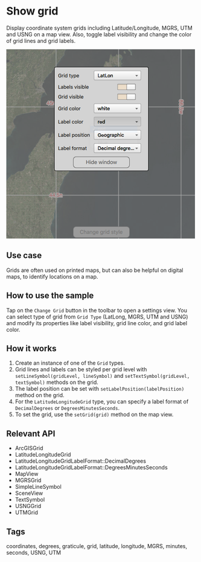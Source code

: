 # Show grid

Display coordinate system grids including Latitude/Longitude, MGRS, UTM and USNG on a map view. Also, toggle label visibility and change the color of grid lines and grid labels.

![](screenshot.png)

## Use case

Grids are often used on printed maps, but can also be helpful on digital maps, to identify locations on a map.

## How to use the sample

Tap on the `Change Grid` button in the toolbar to open a settings view. You can select type of grid from `Grid Type` (LatLong, MGRS, UTM and USNG) and modify its properties like label visibility, grid line color, and grid label color.

## How it works

1. Create an instance of one of the `Grid` types.
1. Grid lines and labels can be styled per grid level with `setLineSymbol(gridLevel, lineSymbol)` and `setTextSymbol(gridLevel, textSymbol)` methods on the grid.
1. The label position can be set with `setLabelPosition(labelPosition)` method on the grid.
1. For the `LatitudeLongitudeGrid` type, you can specify a label format of `DecimalDegrees` or `DegreesMinutesSeconds`.
1. To set the grid, use the `setGrid(grid)` method on the map view.

## Relevant API

* ArcGISGrid
* LatitudeLongitudeGrid
* LatitudeLongitudeGridLabelFormat::DecimalDegrees
* LatitudeLongitudeGridLabelFormat::DegreesMinutesSeconds
* MapView
* MGRSGrid
* SimpleLineSymbol
* SceneView
* TextSymbol
* USNGGrid
* UTMGrid

## Tags

coordinates, degrees, graticule, grid, latitude, longitude, MGRS, minutes, seconds, USNG, UTM
